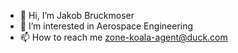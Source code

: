 - 👋 Hi, I’m Jakob Bruckmoser
- 👀 I’m interested in Aerospace Engineering
- 📫 How to reach me zone-koala-agent@duck.com

<!---
BruckmosHM/BruckmosHM is a ✨ special ✨ repository because its `README.md` (this file) appears on your GitHub profile.
You can click the Preview link to take a look at your changes.
--->
